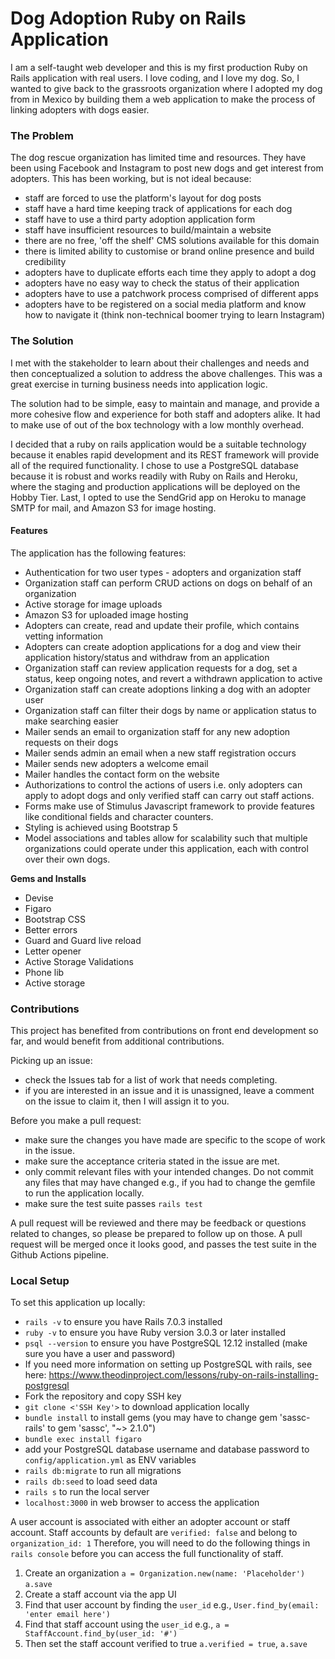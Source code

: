 # Dog Adoption Ruby on Rails Application

I am a self-taught web developer and this is my first production Ruby on Rails application with real users. I love coding, and I love my dog. So, I wanted to give back to the grassroots organization where I adopted my dog from in Mexico by building them a web application to make the process of linking adopters with dogs easier.


### The Problem

The dog rescue organization has limited time and resources. They have been using Facebook and Instagram to post new dogs and get interest from adopters. This has been working, but is not ideal because:
* staff are forced to use the platform's layout for dog posts
* staff have a hard time keeping track of applications for each dog
* staff have to use a third party adoption application form
* staff have insufficient resources to build/maintain a website
* there are no free, 'off the shelf' CMS solutions available for this domain
* there is limited ability to customise or brand online presence and build credibility
* adopters have to duplicate efforts each time they apply to adopt a dog
* adopters have no easy way to check the status of their application
* adopters have to use a patchwork process comprised of different apps
* adopters have to be registered on a social media platform and know how to navigate it (think non-technical boomer trying to learn Instagram)


### The Solution

I met with the stakeholder to learn about their challenges and needs and then conceptualized a solution to address the above challenges. This was a great exercise in turning business needs into application logic. 

The solution had to be simple, easy to maintain and manage, and provide a more cohesive flow and experience for both staff and adopters alike. It had to make use of out of the box technology with a low monthly overhead.

I decided that a ruby on rails application would be a suitable technology because it enables rapid development and its REST framework will provide all of the required functionality. I chose to use a PostgreSQL database because it is robust and works readily with Ruby on Rails and Heroku, where the staging and production applications will be deployed on the Hobby Tier. Last, I opted to use the SendGrid app on Heroku to manage SMTP for mail, and Amazon S3 for image hosting.


#### Features

The application has the following features:
* Authentication for two user types - adopters and organization staff
* Organization staff can perform CRUD actions on dogs on behalf of an organization
* Active storage for image uploads
* Amazon S3 for uploaded image hosting
* Adopters can create, read and update their profile, which contains vetting information
* Adopters can create adoption applications for a dog and view their application history/status and withdraw from an application
* Organization staff can review application requests for a dog, set a status, keep ongoing notes, and revert a withdrawn application to active
* Organization staff can create adoptions linking a dog with an adopter user
* Organization staff can filter their dogs by name or application status to make searching easier
* Mailer sends an email to organization staff for any new adoption requests on their dogs
* Mailer sends admin an email when a new staff registration occurs
* Mailer sends new adopters a welcome email
* Mailer handles the contact form on the website
* Authorizations to control the actions of users i.e. only adopters can apply to adopt dogs and only verified staff can carry out staff actions.
* Forms make use of Stimulus Javascript framework to provide features like conditional fields and character counters.
* Styling is achieved using Bootstrap 5
* Model associations and tables allow for scalability such that multiple organizations could operate under this application, each with control over their own dogs.

**Gems and Installs**

* Devise
* Figaro
* Bootstrap CSS
* Better errors
* Guard and Guard live reload
* Letter opener
* Active Storage Validations
* Phone lib
* Active storage



### Contributions

This project has benefited from contributions on front end development so far, and would benefit from additional contributions. 

Picking up an issue:
* check the Issues tab for a list of work that needs completing. 
* if you are interested in an issue and it is unassigned, leave a comment on the issue to claim it, then I will assign it to you. 

Before you make a pull request: 
* make sure the changes you have made are specific to the scope of work in the issue.
* make sure the acceptance criteria stated in the issue are met. 
* only commit relevant files with your intended changes. Do not commit any files that may have changed e.g., if you had to change the gemfile to run the application locally.
* make sure the test suite passes `rails test`

A pull request will be reviewed and there may be feedback or questions related to changes, so please be prepared to follow up on those. A pull request will be merged once it looks good, and passes the test suite in the Github Actions pipeline.


### Local Setup

To set this application up locally:
* `rails -v` to ensure you have Rails 7.0.3 installed
* `ruby -v` to ensure you have Ruby version 3.0.3 or later installed
* `psql --version` to ensure you have PostgreSQL 12.12 installed (make sure you have a user and password)
* If you need more information on setting up PostgreSQL with rails, see here: https://www.theodinproject.com/lessons/ruby-on-rails-installing-postgresql
* Fork the repository and copy SSH key
* `git clone <'SSH Key'>` to download application locally
* `bundle install` to install gems (you may have to change gem 'sassc-rails' to gem 'sassc', "~> 2.1.0")
* `bundle exec install figaro` 
* add your PostgreSQL database username and database password to `config/application.yml` as ENV variables
* `rails db:migrate` to run all migrations
* `rails db:seed` to load seed data
* `rails s` to run the local server
* `localhost:3000` in web browser to access the application

A user account is associated with either an adopter account or staff account. 
Staff accounts by default are `verified: false` and belong to `organization_id: 1`
Therefore, you will need to do the following things in `rails console` before you can access the full functionality of staff. 
1) Create an organization `a = Organization.new(name: 'Placeholder')` `a.save`
2) Create a staff account via the app UI
3) Find that user account by finding the `user_id` e.g., `User.find_by(email: 'enter email here')`
4) Find that staff account using the `user_id` e.g., `a = StaffAccount.find_by(user_id: '#')`
5) Then set the staff account verified to true `a.verified = true`, `a.save`
